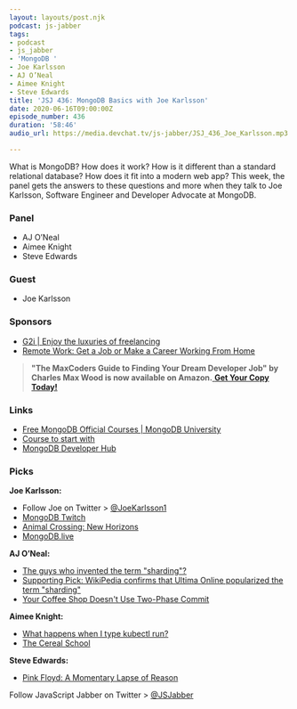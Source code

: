 ```yaml
---
layout: layouts/post.njk
podcast: js-jabber
tags:
- podcast
- js_jabber
- 'MongoDB '
- Joe Karlsson
- AJ O’Neal
- Aimee Knight
- Steve Edwards
title: 'JSJ 436: MongoDB Basics with Joe Karlsson'
date: 2020-06-16T09:00:00Z
episode_number: 436
duration: '58:46'
audio_url: https://media.devchat.tv/js-jabber/JSJ_436_Joe_Karlsson.mp3

---
```

What is MongoDB? How does it work? How is it different than a standard relational database? How does it fit into a modern web app? This week, the panel gets the answers to these questions and more when they talk to Joe Karlsson, Software Engineer and Developer Advocate at MongoDB.

### **Panel**

* AJ O’Neal
* Aimee Knight
* Steve Edwards

### **Guest**

* Joe Karlsson

### **Sponsors**

* [G2i | Enjoy the luxuries of freelancing](https://www.g2i.co/?utm_source=Javascript_Jabber&utm_medium=Podcast&utm_campaign=DevChat)
* [Remote Work: Get a Job or Make a Career Working From Home](https://amzn.to/3cvYyj2)

> **"The MaxCoders Guide to Finding Your Dream Developer Job" by Charles Max Wood is now available on Amazon.**[ **Get Your Copy Today!**](https://www.amazon.com/gp/product/B081MBL5C9/ref=as_li_ss_tl?ie=UTF8&linkCode=sl1&tag=devchattv-20&linkId=9d61363241636e2546ef46abba198746&language=en_US)

### **Links**

* [Free MongoDB Official Courses | MongoDB University](https://university.mongodb.com/)
* [Course to start with](https://university.mongodb.com/courses/M001/about)
* [MongoDB Developer Hub](https://developer.mongodb.com/)

### **Picks**

**Joe Karlsson:**

* Follow Joe on Twitter > [@JoeKarlsson1](https://twitter.com/JoeKarlsson1)
* [MongoDB Twitch](https://www.twitch.tv/mongodb)
* [Animal Crossing: New Horizons](https://www.animal-crossing.com/new-horizons/)
* [MongoDB.live](https://www.mongodb.com/world)

**AJ O’Neal:**

* [The guys who invented the term "sharding"?](https://arstechnica.com/video/watch/war-stories-ultima-online-the-virtual-ecology)
* [Supporting Pick: WikiPedia confirms that Ultima Online popularized the term "sharding"](https://w.wiki/THb)
* [Your Coffee Shop Doesn't Use Two-Phase Commit](https://www.enterpriseintegrationpatterns.com/docs/IEEE_Software_Design_2PC.pdf)

**Aimee Knight:**

* [What happens when I type kubectl run?](https://github.com/jamiehannaford/what-happens-when-k8s)
* [The Cereal School](https://thecerealschool.com/)

**Steve Edwards:**

* [Pink Floyd: A Momentary Lapse of Reason](https://www.amazon.com/Momentary-Lapse-Reason-Pink-Floyd/dp/B000002C1W)

Follow JavaScript Jabber on Twitter > [@JSJabber](https://twitter.com/JSJabber)